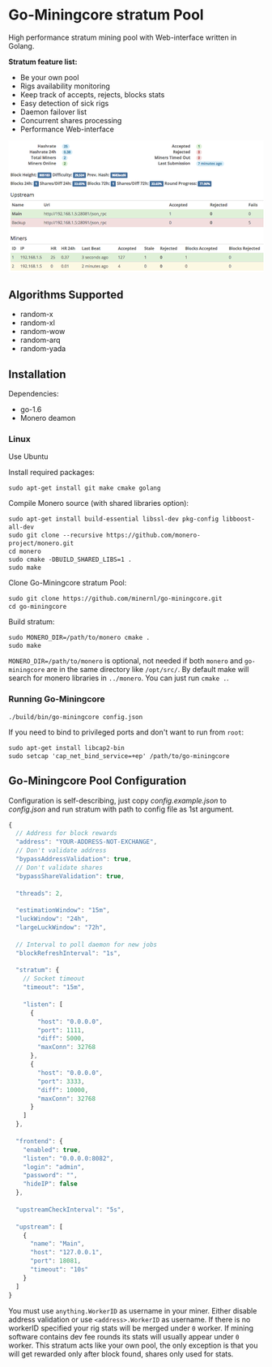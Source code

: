 # Go-Miningcore stratum Pool

High performance stratum mining pool with Web-interface written in Golang.

**Stratum feature list:**

* Be your own pool
* Rigs availability monitoring
* Keep track of accepts, rejects, blocks stats
* Easy detection of sick rigs
* Daemon failover list
* Concurrent shares processing
* Performance Web-interface

![](screenshot.png)


## Algorithms Supported

- random-x
- random-xl
- random-wow
- random-arq
- random-yada


## Installation

Dependencies:

  * go-1.6
  * Monero deamon


### Linux

Use Ubuntu

Install required packages:

	sudo apt-get install git make cmake golang


Compile Monero source (with shared libraries option):

    sudo apt-get install build-essential libssl-dev pkg-config libboost-all-dev
    sudo git clone --recursive https://github.com/monero-project/monero.git
    cd monero
    sudo cmake -DBUILD_SHARED_LIBS=1 .
    sudo make

Clone Go-Miningcore stratum Pool: 

    sudo git clone https://github.com/minernl/go-miningcore.git
    cd go-miningcore

Build stratum:

    sudo MONERO_DIR=/path/to/monero cmake .
    sudo make

`MONERO_DIR=/path/to/monero` is optional, not needed if both `monero` and `go-miningcore` are in the same directory like `/opt/src/`. 
By default make will search for monero libraries in `../monero`. 
You can just run `cmake .`.


### Running Go-Miningcore

    ./build/bin/go-miningcore config.json

If you need to bind to privileged ports and don't want to run from `root`:

    sudo apt-get install libcap2-bin
    sudo setcap 'cap_net_bind_service=+ep' /path/to/go-miningcore


## Go-Miningcore Pool Configuration

Configuration is self-describing, just copy *config.example.json* to *config.json* and run stratum with path to config file as 1st argument.

```javascript
{
  // Address for block rewards
  "address": "YOUR-ADDRESS-NOT-EXCHANGE",
  // Don't validate address
  "bypassAddressValidation": true,
  // Don't validate shares
  "bypassShareValidation": true,

  "threads": 2,

  "estimationWindow": "15m",
  "luckWindow": "24h",
  "largeLuckWindow": "72h",

  // Interval to poll daemon for new jobs
  "blockRefreshInterval": "1s",

  "stratum": {
    // Socket timeout
    "timeout": "15m",

    "listen": [
      {
        "host": "0.0.0.0",
        "port": 1111,
        "diff": 5000,
        "maxConn": 32768
      },
      {
        "host": "0.0.0.0",
        "port": 3333,
        "diff": 10000,
        "maxConn": 32768
      }
    ]
  },

  "frontend": {
    "enabled": true,
    "listen": "0.0.0.0:8082",
    "login": "admin",
    "password": "",
    "hideIP": false
  },

  "upstreamCheckInterval": "5s",

  "upstream": [
    {
      "name": "Main",
      "host": "127.0.0.1",
      "port": 18081,
      "timeout": "10s"
    }
  ]
}
```

You must use `anything.WorkerID` as username in your miner. Either disable address validation or use `<address>.WorkerID` as username. If there is no workerID specified your rig stats will be merged under `0` worker. If mining software contains dev fee rounds its stats will usually appear under `0` worker. This stratum acts like your own pool, the only exception is that you will get rewarded only after block found, shares only used for stats.
